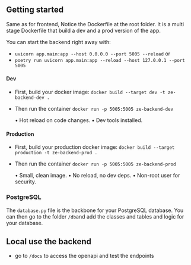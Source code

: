 ## Getting started

Same as for frontend, Notice the Dockerfile at the root folder. It is a multi stage Dockerfile that build a dev and a prod version of the app.

You can start the backend right away with:

- `uvicorn app.main:app --host 0.0.0.0 --port 5005 --reload`
  or
- `poetry run uvicorn app.main:app --reload --host 127.0.0.1 --port 5005`

#### Dev

- First, build your docker image:
  `docker build --target dev -t ze-backend-dev .`
- Then run the container
  `docker run -p 5005:5005 ze-backend-dev`

  • Hot reload on code changes.
  • Dev tools installed.

#### Production

- First, build your production docker image:
  `docker build --target production -t ze-backend-prod .`
- Then run the container
  `docker run -p 5005:5005 ze-backend-prod`

  • Small, clean image.
  • No reload, no dev deps.
  • Non-root user for security.

### PostgreSQL

The `database.py` file is the backbone for your PostgreSQL database.
You can then go to the folder `/db`and add the classes and tables and logic for your database.

## Local use the backend

- go to `/docs` to access the openapi and test the endpoints
